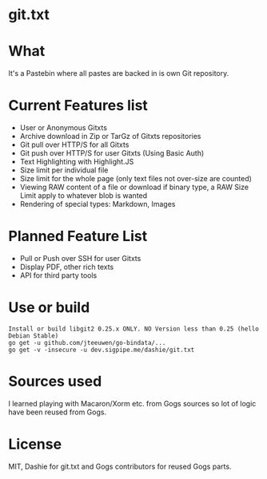 git.txt
=======

# What

It's a Pastebin where all pastes are backed in is own Git repository.

# Current Features list
- User or Anonymous Gitxts
- Archive download in Zip or TarGz of Gitxts repositories
- Git pull over HTTP/S for all Gitxts
- Git push over HTTP/S for user Gitxts (Using Basic Auth)
- Text Highlighting with Highlight.JS
- Size limit per individual file
- Size limit for the whole page (only text files not over-size are counted)
- Viewing RAW content of a file or download if binary type, a RAW Size Limit apply to whatever blob is wanted
- Rendering of special types: Markdown, Images

# Planned Feature List
- Pull or Push over SSH for user Gitxts
- Display PDF, other rich texts
- API for third party tools

# Use or build

    Install or build libgit2 0.25.x ONLY. NO Version less than 0.25 (hello Debian Stable)
    go get -u github.com/jteeuwen/go-bindata/...
    go get -v -insecure -u dev.sigpipe.me/dashie/git.txt

# Sources used

I learned playing with Macaron/Xorm etc. from Gogs sources so lot of logic have been reused from Gogs.

# License

MIT, Dashie for git.txt and Gogs contributors for reused Gogs parts.
